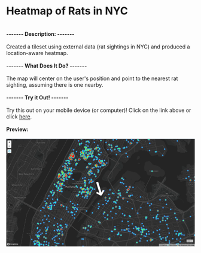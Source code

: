 # Heatmap of Rats in NYC
<br><strong> ------- Description: ------- </strong><br><br>Created a tileset using external data (rat sightings in NYC) and produced a location-aware heatmap.<br>
<br><strong> ------- What Does It Do? ------- </strong><br><br> The map will center on the user's position and point to the nearest rat sighting, assuming there is one nearby.<br>
<BR><strong> ------- Try it Out! ------- </strong><br><br> Try this out on your mobile device (or computer)! Click on the link above or click <a href="https://leesel.github.io/nyc_rats/" target="blank">here</a>.<br><br>
<strong> Preview: </strong> </br><br>
<img src="nyc_rats_heatmap.png" alt="nyc rats heatmap"/>
